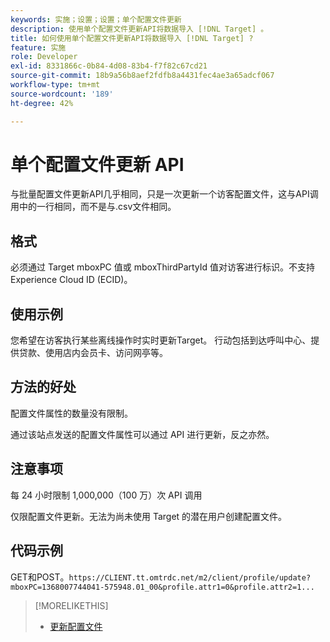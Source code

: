 ```yaml
---
keywords: 实施；设置；设置；单个配置文件更新
description: 使用单个配置文件更新API将数据导入 [!DNL Target] 。
title: 如何使用单个配置文件更新API将数据导入 [!DNL Target] ?
feature: 实施
role: Developer
exl-id: 8331866c-0b84-4d08-83b4-f7f82c67cd21
source-git-commit: 18b9a56b8aef2fdfb8a4431fec4ae3a65adcf067
workflow-type: tm+mt
source-wordcount: '189'
ht-degree: 42%

---
```


# 单个配置文件更新 API

与批量配置文件更新API几乎相同，只是一次更新一个访客配置文件，这与API调用中的一行相同，而不是与.csv文件相同。

## 格式

必须通过 Target mboxPC 值或 mboxThirdPartyId 值对访客进行标识。不支持 Experience Cloud ID (ECID)。

## 使用示例

您希望在访客执行某些离线操作时实时更新Target。 行动包括到达呼叫中心、提供贷款、使用店内会员卡、访问网亭等。

## 方法的好处

配置文件属性的数量没有限制。

通过该站点发送的配置文件属性可以通过 API 进行更新，反之亦然。

## 注意事项

每 24 小时限制 1,000,000（100 万）次 API 调用

仅限配置文件更新。无法为尚未使用 Target 的潜在用户创建配置文件。

## 代码示例

GET和POST。`https://CLIENT.tt.omtrdc.net/m2/client/profile/update?mboxPC=1368007744041-575948.01_00&profile.attr1=0&profile.attr2=1...`

>[!MORELIKETHIS]
>
>* [更新配置文件](https://developers.adobetarget.com/api/#updating-profiles)

